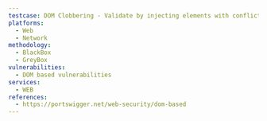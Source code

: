 ```yaml
---
testcase: DOM Clobbering - Validate by injecting elements with conflicting attributes and observing if app logic is bypassed, broken, or behaves unexpectedly. Web (HTTP/HTTPS) service
platforms: 
  - Web
  - Network
methodology: 
  - BlackBox
  - GreyBox
vulnerabilities:
  - DOM based vulnerabilities
services:
  - WEB
references:
  - https://portswigger.net/web-security/dom-based
---
```

